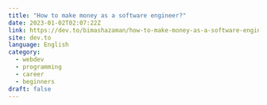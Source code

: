 ```yaml
---
title: "How to make money as a software engineer?"
date: 2023-01-02T02:07:22Z
link: https://dev.to/bimashazaman/how-to-make-money-as-a-software-engineer-4h84?utm_medium=RSS&utm_source=news.12bit.vn
site: dev.to
language: English
category:
  - webdev
  - programming
  - career
  - beginners
draft: false
---
```

